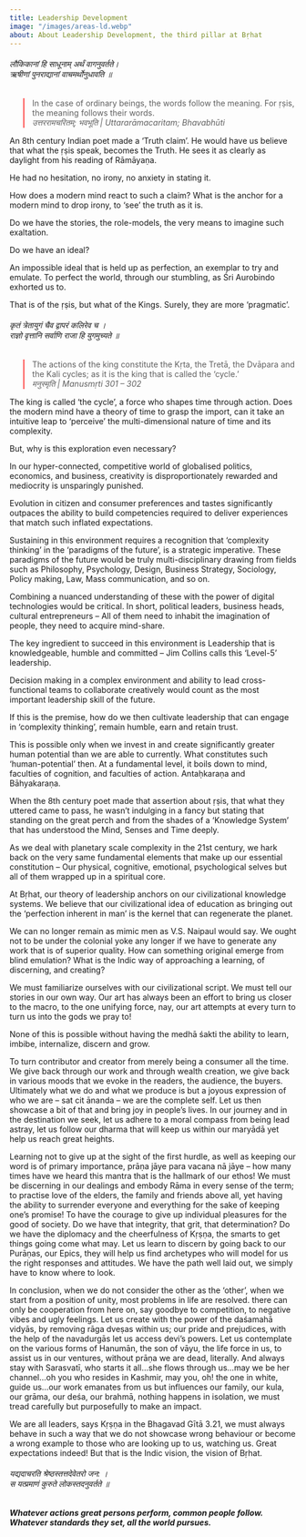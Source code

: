 ```yaml
---
title: Leadership Development
image: "/images/areas-ld.webp"
about: About Leadership Development, the third pillar at Bṛhat
---
```


###### लौकिकानां हि साधूनाम् अर्थं वागनुवर्तते। <br>ऋषीणां पुनराद्यानां वाचमर्थोनुधावति ॥

> In the case of ordinary beings, the words follow the meaning. For ṛṣis, the meaning follows their words.<br><cite>उत्तररामचरितम्; भवभूति | Uttararāmacaritam; Bhavabhūti</cite>

An 8th century Indian poet made a ‘Truth claim’. He would have us believe that what the ṛṣis speak, becomes the Truth. He sees it as clearly as daylight from his reading of Rāmāyaṇa.

He had no hesitation, no irony, no anxiety in stating it.

How does a modern mind react to such a claim? What is the anchor for a modern mind to drop irony, to ‘see’ the truth as it is.

Do we have the stories, the role-models, the very means to imagine such exaltation.

Do we have an ideal?

An impossible ideal that is held up as perfection, an exemplar to try and emulate. To perfect the world, through our stumbling, as Śri Aurobindo exhorted us to.

That is of the ṛṣis, but what of the Kings. Surely, they are more ‘pragmatic’.

###### कृतं त्रेतायुगं चैव द्वापरं कलिरेव च । <br>राज्ञो वृत्तानि सर्वाणि राजा हि युगमुच्यते ॥


> The actions of the king constitute the Kṛta, the Tretā, the Dvāpara and the Kali cycles; as it is the king that is called the ‘cycle.’<br><cite> मनुस्मृति | Manusmṛti 301 – 302</cite>

The king is called ‘the cycle’, a force who shapes time through action. Does the modern mind have a theory of time to grasp the import, can it take an intuitive leap to ‘perceive’ the multi-dimensional nature of time and its complexity.

But, why is this exploration even necessary?

In our hyper-connected, competitive world of globalised politics, economics, and business, creativity is disproportionately rewarded and mediocrity is unsparingly punished. 

Evolution in citizen and consumer preferences and tastes significantly outpaces the ability to build competencies required to deliver experiences that match such inflated expectations.

Sustaining in this environment requires a recognition that ‘complexity thinking’ in the ‘paradigms of the future’, is a strategic imperative. These paradigms of the future would be truly multi-disciplinary drawing from fields such as Philosophy, Psychology, Design, Business Strategy, Sociology, Policy making, Law, Mass communication, and so on. 

Combining a nuanced understanding of these with the power of digital technologies would be critical. In short, political leaders, business heads, cultural entrepreneurs – All of them need to inhabit the imagination of people, they need to acquire mind-share.

The key ingredient to succeed in this environment is Leadership that is knowledgeable, humble and committed – Jim Collins calls this ‘Level-5’ leadership.  

Decision making in a complex environment and ability to lead cross-functional teams to collaborate creatively would count as the most important leadership skill of the future.

If this is the premise, how do we then cultivate leadership that can engage in ‘complexity thinking’, remain humble, earn and retain trust.

This is possible only when we invest in and create significantly greater human potential than we are able to currently. What constitutes such ‘human-potential’ then. At a fundamental level, it boils down to mind, faculties of cognition, and faculties of action. Antaḥkaraṇa and Bāhyakaraṇa.

When the 8th century poet made that assertion about ṛṣis, that what they uttered came to pass, he wasn’t indulging in a fancy but stating that standing on the great perch and from the shades of a ‘Knowledge System’ that has understood the Mind, Senses and Time deeply.

As we deal with planetary scale complexity in the 21st century, we hark back on the very same fundamental elements that make up our essential constitution – Our physical, cognitive, emotional, psychological selves but all of them wrapped up in a spiritual core.

At Bṛhat, our theory of leadership anchors on our civilizational knowledge systems. We believe that our civilizational idea of education as bringing out the ‘perfection inherent in man’ is the kernel that can regenerate the planet.

We can no longer remain as mimic men as V.S. Naipaul would say. We ought not to be under the colonial yoke any longer if we have to generate any work that is of superior quality. How can something original emerge from blind emulation? What is the Indic way of approaching a learning, of discerning, and creating?

We must familiarize ourselves with our civilizational script. We must tell our stories in our own way. Our art has always been an effort to bring us closer to the macro, to the one unifying force, nay, our art attempts at every turn to turn us into the gods we pray to!

None of this is possible without having the medhā śakti the ability to learn, imbibe, internalize, discern and grow.

To turn contributor and creator from merely being a consumer all the time. We give back through our work and through wealth creation, we give back in various moods that we evoke in the readers, the audience, the buyers. Ultimately what we do and what we produce is but a joyous expression of who we are – sat cit ānanda – we are the complete self. Let us then showcase a bit of that and bring joy in people’s lives. In our journey and in the destination we seek, let us adhere to a moral compass from being lead astray, let us follow our dharma that will keep us within our maryādā yet help us reach great heights.

Learning not to give up at the sight of the first hurdle, as well as keeping our word is of primary importance, prāṇa jāye para vacana nā jāye – how many times have we heard this mantra that is the hallmark of our ethos! We must be discerning in our dealings and embody Rāma in every sense of the term; to practise love of the elders, the family and friends above all, yet having the ability to surrender everyone and everything for the sake of keeping one’s promise! To have the courage to give up individual pleasures for the good of society. Do we have that integrity, that grit, that determination? Do we have the diplomacy and the cheerfulness of Kṛṣṇa, the smarts to get things going come what may. Let us learn to discern by going back to our Purāṇas, our Epics, they will help us find archetypes who will model for us the right responses and attitudes. We have the path well laid out, we simply have to know where to look.

In conclusion, when we do not consider the other as the ‘other’, when we start from a position of unity, most problems in life are resolved. there can only be cooperation from here on, say goodbye to competition, to negative vibes and ugly feelings. Let us create with the power of the daśamahā vidyās, by removing rāga dveṣas within us; our pride and prejudices, with the help of the navadurgās let us access devi’s powers. Let us contemplate on the various forms of Hanumān, the son of vāyu, the life force in us, to assist us in our ventures, without prāṇa we are dead, literally. And always stay with Sarasvatī, who starts it all…she flows through us…may we be her channel…oh you who resides in Kashmir, may you, oh! the one in white, guide us…our work emanates from us but influences our family, our kula, our grāma, our deśa, our brahmā, nothing happens in isolation, we must tread carefully but purposefully to make an impact.

We are all leaders, says Kṛṣṇa in the Bhagavad Gītā 3.21, we must always behave in such a way that we do not showcase wrong behaviour or become a wrong example to those who are looking up to us, watching us. Great expectations indeed! But that is the Indic vision, the vision of Bṛhat.

###### यद्यदाचरति श्रेष्ठस्तत्तदेवेतरो जन: । <br>स यत्प्रमाणं कुरुते लोकस्तदनुवर्तते ॥

##### Whatever actions great persons perform, common people follow. Whatever standards they set, all the world pursues.

<style>
	blockquote { border-color: #fe4a49;}
</style>